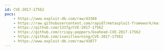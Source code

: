 ```yaml
---
id: CVE-2017-17562
pocs:
    - https://www.exploit-db.com/raw/43360
    - https://raw.githubusercontent.com/rapid7/metasploit-framework/master/modules/exploits/linux/http/goahead_ldpreload.rb
    - https://github.com/1337g/CVE-2017-17562
    - https://github.com/crispy-peppers/Goahead-CVE-2017-17562
    - https://github.com/ivanitlearning/CVE-2017-17562
    - https://www.exploit-db.com/raw/43877
---
```

